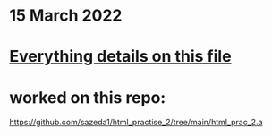# 15 March 2022
# [Everything details on this file](https://docs.google.com/document/d/1gx74VWIp15xfuSnZkmoUyaGKx7FMyU44PDqDUIf_eMY/edit?usp=sharing)
# worked on this repo:
https://github.com/sazeda1/html_practise_2/tree/main/html_prac_2.a

